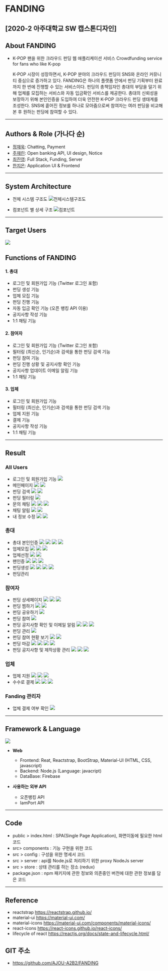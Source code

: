 # FANDING 
[2020-2 아주대학교 SW 캡스톤디자인]
---------------------------------------
## About FANDING
- K-POP 팬을 위한 크라우드 펀딩 웹 애플리케이션 서비스
  Crowdfunding service for fans who like K-pop
  
  K-POP 시장이 성장하면서, K-POP 분야의 크라우드 펀딩이 SNS와 온라인 커뮤니티 중심으로 증가하고 있다. FANDING은 하나의 플랫폼 안에서 펀딩 기획부터 완료까지 한 번에 진행할 수 있는 서비스이다. 펀딩의 총책임자인 총대의 부담을 덜기 위해 업체를 모집하는 서비스와 자동 입금확인 서비스를 제공한다. 총대의 신뢰성을 보장하기 위해 본인인증을 도입하여 더욱 안전한 K-POP 크라우드 펀딩 생태계를 조성한다. SNS에 흩어진 정보를 하나로 모아줌으로써 참여자는 여러 펀딩을 비교해본 후 원하는 펀딩에 참여할 수 있다.
---------------------------------------
## Authors & Role (가나다 순)
- [정재욱](https://github.com/br12345678): Chatting, Payment
- [주재린](https://github.com/JaeLinJoo): Open banking API, UI design, Notice
- [최진영](https://github.com/jinyoung0612): Full Stack, Funding, Server 
- [한지은](https://github.com/Daily-Jin): Application UI & Frontend
---------------------------------------
## System Architecture
- 전체 시스템 구조도
![전체시스템구조도](./images/전체시스템구조도.png)

- 컴포넌트 별 상세 구조
![컴포넌트](./images/컴포넌트.png)
---------------------------------------
## Target Users
![](./images/target.png)
## Functions of FANDING
#### 1. 총대
- 로그인 및 회원가입 기능 (Twitter 로그인 포함)
- 펀딩 생성 기능
- 업체 모집 기능
- 펀딩 진행 기능
- 자동 입금 확인 기능 (오픈 뱅킹 API 이용) 
- 공지사항 작성 기능
- 1:1 채팅 기능

#### 2. 참여자
- 로그인 및 회원가입 기능 (Twitter 로그인 포함)
- 필터링 (최신순, 인기순)과 검색을 통한 펀딩 검색 기능 
- 펀딩 참여 기능
- 펀딩 진행 상황 및 공지사항 확인 기능
- 공지사항 업데이트 이메일 알림 기능 
- 1:1 채팅 기능

#### 3. 업체
- 로그인 및 회원가입 기능
- 필터링 (최신순, 인기순)과 검색을 통한 펀딩 검색 기능
- 업체 지원 기능
- 결제 기능
- 공지사항 작성 기능
- 1:1 채팅 기능
---------------------------------------

## Result
### All Users
- 로그인 및 회원가입 기능
![](./images/로그인회원가입.png)
- 메인페이지
![](./images/메인페이지1.png)
![](./images/메인페이지2.png)
- 펀딩 검색
![](./images/검색1.png)
![](./images/검색2.png)
- 펀딩 필터링
![](./images/리워드펀딩.png)
- 문의 채팅
![](./images/채팅1.png)
![](./images/채팅2.png)
![](./images/채팅3.png)
- 채팅 알림
![](./images/알림1.png)
![](./images/알림2.png)
- 내 정보 수정
![](./images/정보수정1.png)
![](./images/정보수정2.png)
### 총대
- 총대 본인인증
![](./images/총대인증1.png)
![](./images/총대인증2.png)
![](./images/총대인증3.png)
![](./images/총대인증4.png)
- 업체모집
![](./images/업체모집1.png)
![](./images/업체모집2.png)
![](./images/업체모집3.png)
- 업체선정
![](./images/업체선정1.png)
![](./images/업체선정2.png)
- 팬인증
![](./images/팬인증1.png)
![](./images/팬인증2.png)
![](./images/팬인증3.png)
- 펀딩생성
![](./images/펀딩생성1.png)
![](./images/펀딩생성2.png)
![](./images/펀딩생성3.png)
![](./images/펀딩생성4.png)
- 펀딩관리

### 참여자
- 펀딩 상세페이지
![](./images/펀딩상세1.png)
![](./images/펀딩상세2.png)
![](./images/펀딩상세3.png)
- 펀딩 찜하기
![](./images/찜하기1.png)
![](./images/찜하기2.png)
- 펀딩 공유하기
![](./images/공유.png)
- 펀딩 참여
![](./images/참여자_펀딩참여.png)
- 펀딩 공지사항 확인 및 이메일 알림
![](./images/공지사항1.png)
![](./images/공지사항2.png)
![](./images/공지사항3.png)
- 펀딩 관리
![](./images/내가만든펀딩.png)
- 펀딩 참여 현황 보기
![](./images/펀딩참여.png)
![](./images/펀딩참여_총대2.png)
- 펀딩 마감
![](./images/펀딩마감.png)
![](./images/펀딩마감이전.png)
![](./images/펀딩마감이후.png)
![](./images/펀딩마감이후2.png)
- 펀딩 공지사항 및 제작상황 관리
![](./images/공지사항_총대1.png)
![](./images/공지사항_총대2.png)
![](./images/공지사항_총대3.png)
### 업체
- 업체 지원
![](./images/업체지원1.png)
![](./images/업체지원2.png)
![](./images/업체펀딩관리.png)
- 수수로 결제
![](./images/결제1.png)
![](./images/결제2.png)
![](./images/결제3.png)
### Fanding 관리자
- 업체 결제 여부 확인
![](./images/관리자.png)
---------------------------------------
## Framework & Language
![](./images/기술스택2.png)
- **Web**
  - Frontend: Reat, Reactstrap, BootStrap, Material-UI (HTML, CSS, javascript)
  - Backend: Node.js (Language: javacript)
  - DataBase: Firebase

- **사용하는 외부 API**
  - 오픈뱅킹 API
  - IamPort API
---------------------------------------
## Code
- public > index.html : SPA(Single Page Application), 화면이동에 필요한 html 코드
- src> components : 기능 구현을 위한 코드
- src > config : 구성을 위한 명세서 코드
- src > server : api를 Node.js로 처리하기 위한 proxy NodeJs server
- src > store : 상태 관리를 하는 장소 (redux)
- package.json : npm 패키지에 관한 정보와 의존중인 버전에 대한 관한 정보를 담은 코드
---------------------------------------
## Reference
- reactstrap      <https://reactstrap.github.io/> 
- material-ui    <https://material-ui.com/>  
- material-icons <https://material-ui.com/components/material-icons/>
- react-icons <https://react-icons.github.io/react-icons/> 
- lifecycle of react <https://reactjs.org/docs/state-and-lifecycle.html/>

## GIT 주소
- https://github.com/AJOU-A2B2/FANDING


